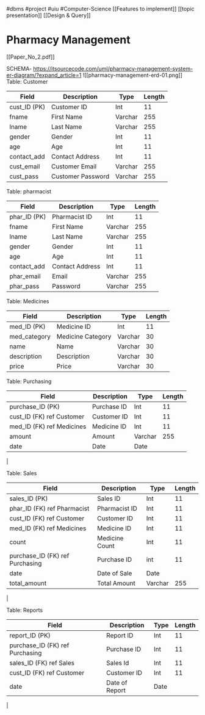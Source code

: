 #dbms #project #uiu #Computer-Science 
[[Features to implement]]
[[topic presentation]]
[[Design & Query]]

# Pharmacy Management
[[Paper_No_2.pdf]]








SCHEMA- https://itsourcecode.com/uml/pharmacy-management-system-er-diagram/?expand_article=1
![[pharmacy-management-erd-01.png]]
Table: Customer

| **Field**    | **Description**   | **Type** | **Length** |
| ------------ | ----------------- | -------- | ---------- |
| cust_ID (PK) | Customer ID       | Int      | 11         |
| fname        | First Name        | Varchar  | 255        |
| lname        | Last Name         | Varchar  | 255        |
| gender       | Gender            | Int      | 11         |
| age          | Age               | Int      | 11         |
| contact_add  | Contact Address   | Int      | 11         |
| cust_email   | Customer Email    | Varchar  | 255        |
| cust_pass    | Customer Password | Varchar  | 255        |


Table: pharmacist

| **Field**    | **Description** | **Type** | **Length** |
| ------------ | --------------- | -------- | ---------- |
| phar_ID (PK) | Pharmacist ID   | Int      | 11         |
| fname        | First Name      | Varchar  | 255        |
| lname        | Last Name       | Varchar  | 255        |
| gender       | Gender          | Int      | 11         |
| age          | Age             | Int      | 11         |
| contact_add  | Contact Address | Int      | 11         |
| phar_email   | Email           | Varchar  | 255        |
| phar_pass    | Password        | Varchar  | 255        |

Table: Medicines

| **Field**    | ****Description**** | **Type** | **Length** |
| ------------ | ------------------- | -------- | ---------- |
| med_ID (PK)  | Medicine ID         | Int      | 11         |
| med_category | Medicine Category   | Varchar  | 30         |
| name         | Name                | Varchar  | 30         |
| description  | Description         | Varchar  | 30         |
| price        | Price               | Varchar  | 30         |

Table: Purchasing

| **Field**                 | ****Description**** | **Type** | **Length** |
| ------------------------- | ------------------- | -------- | ---------- |
| purchase_ID (PK)          | Purchase ID         | Int      | 11         |
| cust_ID (FK) ref Customer | Customer ID         | Int      | 11         |
| med_ID (FK) ref Medicines | Medicine ID         | Int      | 11         |
| amount                    | Amount              | Varchar  | 255        |
| date                      | Date                | Date     |            |
| 
 
Table: Sales

| **Field**                       | ****Description**** | **Type** | **Length** |
| ------------------------------- | ------------------- | -------- | ---------- |
| sales_ID (PK)                   | Sales ID            | Int      | 11         |
| phar_ID (FK) ref Pharmacist     | Pharmacist ID       | Int      | 11         |
| cust_ID (FK) ref Customer       | Customer ID         | Int      | 11         |
| med_ID (FK) ref Medicines       | Medicine ID         | Int      | 11         |
| count                           | Medicine Count      | Int      | 11         |
| purchase_ID (FK) ref Purchasing | Purchase ID         | int      | 11         |
| date                            | Date of Sale        | Date     |            |
| total_amount                    | Total Amount        | Varchar  | 255        |
| 

Table: Reports

| **Field**                       | ****Description**** | **Type** | **Length** |
| ------------------------------- | ------------------- | -------- | ---------- |
| report_ID (PK)                  | Report ID           | Int      | 11         |
| purchase_ID (FK) ref Purchasing | Purchase ID         | Int      | 11         |
| sales_ID (FK) ref Sales         | Sales Id            | Int      | 11         |
| cust_ID (FK) ref Customer       | Customer ID         | Int      | 11         |
| date                            | Date of Report      | Date     |            |
| 

